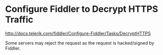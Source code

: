 # Configure Fiddler to Decrypt HTTPS Traffic

http://docs.telerik.com/fiddler/Configure-Fiddler/Tasks/DecryptHTTPS

Some servers may reject the request as the request is hacked/signed by Fiddler.